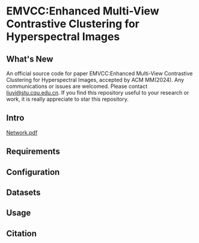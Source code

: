 # EMVCC:Enhanced Multi-View Contrastive Clustering for Hyperspectral Images 

## What's New
An official source code for paper EMVCC:Enhanced Multi-View Contrastive Clustering for Hyperspectral Images, accepted by ACM MM(2024).
Any communications or issues are welcomed. Please contact liuyi@stu.cqu.edu.cn. 
If you find this repository useful to your research or work, it is really appreciate to star this repository.

## Intro
[Network.pdf](https://github.com/user-attachments/files/16400310/Network.pdf)

## Requirements

## Configuration


## Datasets


## Usage


## Citation
